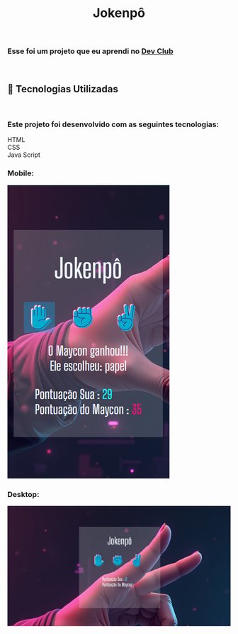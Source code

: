 <h1 align="center">Jokenpô</h1>
<br>
<h3> Esse foi um projeto que eu aprendi no <a href="https://www.devclub.com.br">Dev Club</a></h3>
<br>
<h2>🚀 Tecnologias Utilizadas</h2>
<br>
<h3>Este projeto foi desenvolvido com as seguintes tecnologias: </h3>

HTML
<br>
CSS
<br>
Java Script


<h3>Mobile:</h3>
<img src="img/mobile.png">

<h3>Desktop: </h3>
<img src="img/Desktop.png">